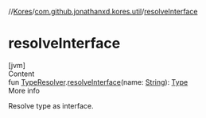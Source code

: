 //[Kores](../index.md)/[com.github.jonathanxd.kores.util](index.md)/[resolveInterface](resolve-interface.md)



# resolveInterface  
[jvm]  
Content  
fun [TypeResolver](-type-resolver/index.md).[resolveInterface](resolve-interface.md)(name: [String](https://kotlinlang.org/api/latest/jvm/stdlib/kotlin/-string/index.html)): [Type](https://docs.oracle.com/javase/8/docs/api/java/lang/reflect/Type.html)  
More info  


Resolve type as interface.

  



